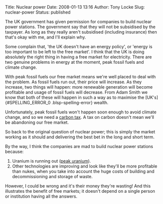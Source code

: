 Title: Nuclear power
Date: 2008-01-13 13:16
Author: Tony Locke
Slug: nuclear-power
Status: published

The UK government has given permission for companies to build nuclear power stations. The government say that they will not be subsidised by the taxpayer. As long as they really aren't subsidised (including insurance) then that's okay with me, and I'll explain why.  
  
Some complain that, 'the UK doesn't have an energy policy', or 'energy is too important to be left to the free market'. I think that the UK is doing absolutely the right thing in having a free market for electricity. There are two genuine problems in energy at the moment, peak fossil fuels and climate change.  
  
With peak fossil fuels our free market means we're well placed to deal with the problem. As fossil fuels run out, their price will increase. As they increase, two things will happen: more renewable generation will become profitable and usage of fossil fuels will decrease. From Adam Smith we know that both of these will happen in such a way as to maximise the [UK's]{#SPELLING_ERROR_0 .blsp-spelling-error} wealth.  
  
Unfortunately, peak fossil fuels won't happen soon enough to avoid climate change, and so we need a [carbon tax](http://www.tlocke.org.uk/page/1). A tax on carbon doesn't mean we'll be abandoning our free market.  
  
So back to the original question of nuclear power; this is simply the market working as it should and delivering the best bet in the long and short term.  
  
By the way, I think the companies are mad to build nuclear power stations because:  
  
1. Uranium is running out ([peak uranium](http://en.wikipedia.org/wiki/Hubbert_peak_theory#Fissionable_materials)).  
2. Other technologies are improving and look like they'll be more profitable than nukes, when you take into account the huge costs of building and decommissioning and storage of waste.  
  
However, I could be wrong and it's their money they're wasting! And this illustrates the benefit of free markets; it doesn't depend on a single person or institution having all the answers.

